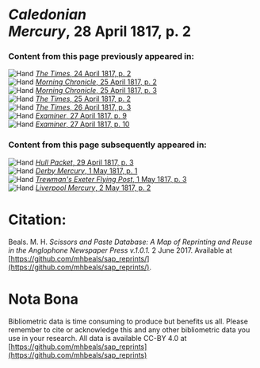 # *Caledonian Mercury*, 28 April 1817, p. 2  
  
### Content from this page previously appeared in:  
![Hand](http://scissorsandpaste.net/wp-content/uploads/2017/06/smallhandpointer.png) [*The Times*, 24 April 1817, p. 2](https://mhbeals.github.io/sap_html/The-Times/The-Times-24-April-1817-p-2)  
![Hand](http://scissorsandpaste.net/wp-content/uploads/2017/06/smallhandpointer.png) [*Morning Chronicle*, 25 April 1817, p. 2](https://mhbeals.github.io/sap_html/Morning-Chronicle/Morning-Chronicle-25-April-1817-p-2)  
![Hand](http://scissorsandpaste.net/wp-content/uploads/2017/06/smallhandpointer.png) [*Morning Chronicle*, 25 April 1817, p. 3](https://mhbeals.github.io/sap_html/Morning-Chronicle/Morning-Chronicle-25-April-1817-p-3)  
![Hand](http://scissorsandpaste.net/wp-content/uploads/2017/06/smallhandpointer.png) [*The Times*, 25 April 1817, p. 2](https://mhbeals.github.io/sap_html/The-Times/The-Times-25-April-1817-p-2)  
![Hand](http://scissorsandpaste.net/wp-content/uploads/2017/06/smallhandpointer.png) [*The Times*, 26 April 1817, p. 3](https://mhbeals.github.io/sap_html/The-Times/The-Times-26-April-1817-p-3)  
![Hand](http://scissorsandpaste.net/wp-content/uploads/2017/06/smallhandpointer.png) [*Examiner*, 27 April 1817, p. 9](https://mhbeals.github.io/sap_html/Examiner/Examiner-27-April-1817-p-9)  
![Hand](http://scissorsandpaste.net/wp-content/uploads/2017/06/smallhandpointer.png) [*Examiner*, 27 April 1817, p. 10](https://mhbeals.github.io/sap_html/Examiner/Examiner-27-April-1817-p-10)  
  
### Content from this page subsequently appeared in:  
![Hand](http://scissorsandpaste.net/wp-content/uploads/2017/06/smallhandpointer.png) [*Hull Packet*, 29 April 1817, p. 3](https://mhbeals.github.io/sap_html/Hull-Packet/Hull-Packet-29-April-1817-p-3)  
![Hand](http://scissorsandpaste.net/wp-content/uploads/2017/06/smallhandpointer.png) [*Derby Mercury*, 1 May 1817, p. 1](https://mhbeals.github.io/sap_html/Derby-Mercury/Derby-Mercury-1-May-1817-p-1)  
![Hand](http://scissorsandpaste.net/wp-content/uploads/2017/06/smallhandpointer.png) [*Trewman's Exeter Flying Post*, 1 May 1817, p. 3](https://mhbeals.github.io/sap_html/Trewman's-Exeter-Flying-Post/Trewman's-Exeter-Flying-Post-1-May-1817-p-3)  
![Hand](http://scissorsandpaste.net/wp-content/uploads/2017/06/smallhandpointer.png) [*Liverpool Mercury*, 2 May 1817, p. 2](https://mhbeals.github.io/sap_html/Liverpool-Mercury/Liverpool-Mercury-2-May-1817-p-2)  


# Citation: 

Beals. M. H. *Scissors and Paste Database: A Map of Reprinting and Reuse in the Anglophone Newspaper Press v.1.0.1.* 2 June 2017. Available at [https://github.com/mhbeals/sap_reprints/](https://github.com/mhbeals/sap_reprints/). 

# Nota Bona

Bibliometric data is time consuming to produce but benefits us all. Please remember to cite or acknowledge this and any other bibliometric data you use in your research. All data is available CC-BY 4.0 at [https://github.com/mhbeals/sap_reprints](https://github.com/mhbeals/sap_reprints)